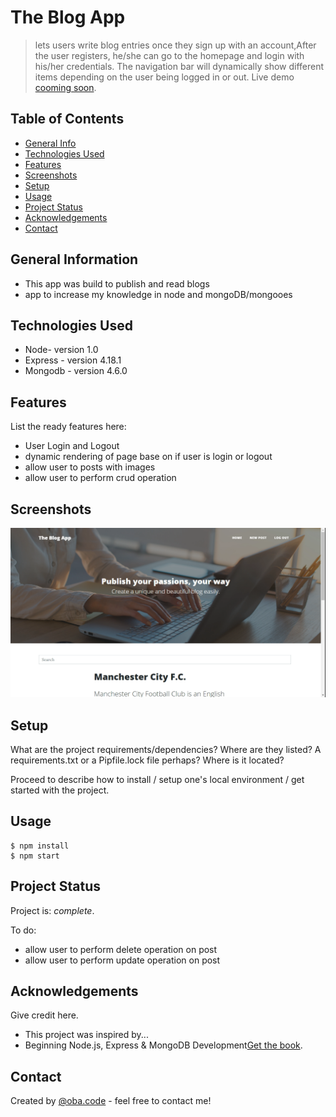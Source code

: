 # The Blog App
> lets users write blog entries once they sign up with an account,After the user registers, he/she can go to the homepage and login with his/her credentials. The navigation
 bar will dynamically show different items depending on the user being logged in or out.
> Live demo [cooming soon](https://www.example.com). <!-- If you have the project hosted somewhere, include the link here. -->

## Table of Contents
* [General Info](#general-information)
* [Technologies Used](#technologies-used)
* [Features](#features)
* [Screenshots](#screenshots)
* [Setup](#setup)
* [Usage](#usage)
* [Project Status](#project-status)
* [Acknowledgements](#acknowledgements)
* [Contact](#contact)
<!-- * [License](#license) -->


## General Information
- This app was build to publish and read blogs 
- app to increase my knowledge in node and mongoDB/mongooes
<!-- You don't have to answer all the questions - just the ones relevant to your project. -->


## Technologies Used
* Node- version 1.0
* Express - version 4.18.1
* Mongodb - version 4.6.0


## Features
List the ready features here:
- User Login and Logout
- dynamic rendering of page base on if user is login or logout
- allow user to posts with images
- allow user to perform crud operation


## Screenshots
![Example screenshot](./public/assets/img/screenshot-blog-app.png)
<!-- If you have screenshots you'd like to share, include them here. -->


## Setup
What are the project requirements/dependencies? Where are they listed? A requirements.txt or a Pipfile.lock file perhaps? Where is it located?

Proceed to describe how to install / setup one's local environment / get started with the project.


## Usage

```
$ npm install
$ npm start

```


## Project Status
Project is:  _complete_.



To do:
- allow user to perform delete operation on post
- allow user to perform update operation on post


## Acknowledgements
Give credit here.
- This project was inspired by...
- Beginning Node.js, Express & MongoDB Development[Get the book](https://www.amazon.com/Beginning-Node-js-Express-MongoDB-Development/dp/1078379556).



## Contact
Created by [@oba.code]([https://www.flynerd.pl/](https://www.instagram.com/oba.code/)) - feel free to contact me!


<!-- Optional -->
<!-- ## License -->
<!-- This project is open source and available under the [... License](). -->

<!-- You don't have to include all sections - just the one's relevant to your project -->
